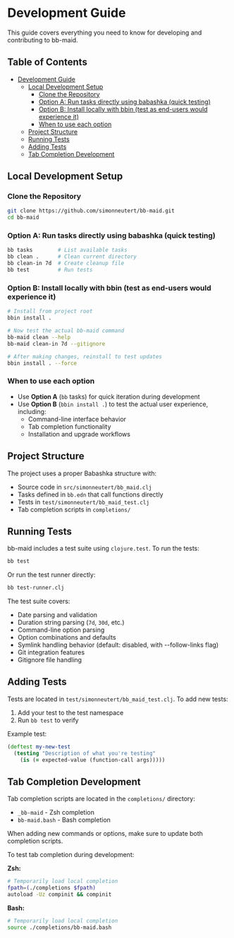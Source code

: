 # Development Guide

This guide covers everything you need to know for developing and contributing to bb-maid.

## Table of Contents<!-- omit in toc -->

- [Development Guide](#development-guide)
  - [Local Development Setup](#local-development-setup)
    - [Clone the Repository](#clone-the-repository)
    - [Option A: Run tasks directly using babashka (quick testing)](#option-a-run-tasks-directly-using-babashka-quick-testing)
    - [Option B: Install locally with bbin (test as end-users would experience it)](#option-b-install-locally-with-bbin-test-as-end-users-would-experience-it)
    - [When to use each option](#when-to-use-each-option)
  - [Project Structure](#project-structure)
  - [Running Tests](#running-tests)
  - [Adding Tests](#adding-tests)
  - [Tab Completion Development](#tab-completion-development)

## Local Development Setup

### Clone the Repository

```sh
git clone https://github.com/simonneutert/bb-maid.git
cd bb-maid
```

### Option A: Run tasks directly using babashka (quick testing)

```sh
bb tasks        # List available tasks
bb clean .      # Clean current directory
bb clean-in 7d  # Create cleanup file
bb test         # Run tests
```

### Option B: Install locally with bbin (test as end-users would experience it)

```sh
# Install from project root
bbin install .

# Now test the actual bb-maid command
bb-maid clean --help
bb-maid clean-in 7d --gitignore

# After making changes, reinstall to test updates
bbin install . --force
```

### When to use each option

- Use **Option A** (`bb` tasks) for quick iteration during development
- Use **Option B** (`bbin install .`) to test the actual user experience, including:
  - Command-line interface behavior
  - Tab completion functionality
  - Installation and upgrade workflows

## Project Structure

The project uses a proper Babashka structure with:
- Source code in `src/simonneutert/bb_maid.clj`
- Tasks defined in `bb.edn` that call functions directly
- Tests in `test/simonneutert/bb_maid_test.clj`
- Tab completion scripts in `completions/`

## Running Tests

bb-maid includes a test suite using `clojure.test`. To run the tests:

```sh
bb test
```

Or run the test runner directly:

```sh
bb test-runner.clj
```

The test suite covers:
- Date parsing and validation
- Duration string parsing (`7d`, `30d`, etc.)
- Command-line option parsing
- Option combinations and defaults
- Symlink handling behavior (default: disabled, with --follow-links flag)
- Git integration features
- Gitignore file handling

## Adding Tests

Tests are located in `test/simonneutert/bb_maid_test.clj`. To add new tests:

1. Add your test to the test namespace
2. Run `bb test` to verify

Example test:

```clojure
(deftest my-new-test
  (testing "Description of what you're testing"
    (is (= expected-value (function-call args)))))
```

## Tab Completion Development

Tab completion scripts are located in the `completions/` directory:
- `_bb-maid` - Zsh completion
- `bb-maid.bash` - Bash completion

When adding new commands or options, make sure to update both completion scripts.

To test tab completion during development:

**Zsh:**
```sh
# Temporarily load local completion
fpath=(./completions $fpath)
autoload -Uz compinit && compinit
```

**Bash:**
```sh
# Temporarily load local completion
source ./completions/bb-maid.bash
```
